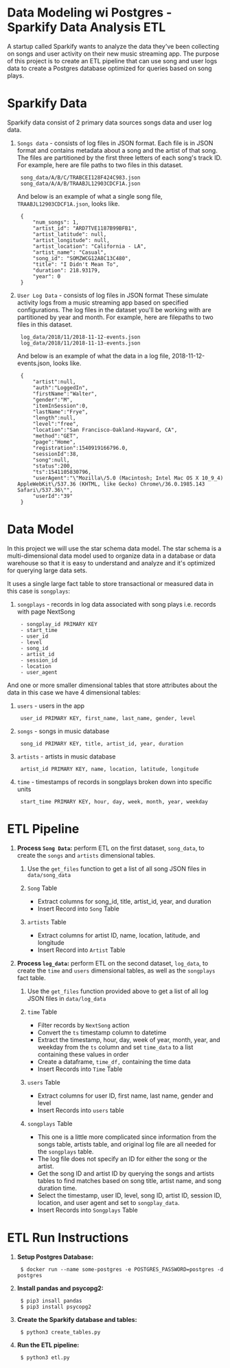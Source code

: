 # Data Modeling wi Postgres - Sparkify Data Analysis ETL
A startup called Sparkify wants to analyze the data they've been collecting on songs and user activity on their new music streaming app. The purpose of this project is to create an ETL pipeline that can use song and user logs data to create a Postgres database optimized for queries based on song plays.
# Sparkify Data
Sparkify data consist of 2 primary data sources 
songs data and user log data.
1. `Songs data` - consists of log files in JSON format.
 Each file is in JSON format and contains metadata about a song and the artist of that song. 
 The files are partitioned by the first three letters of each song's track ID. 
 For example, here are file paths to two files in this dataset.

        song_data/A/B/C/TRABCEI128F424C983.json
        song_data/A/A/B/TRAABJL12903CDCF1A.json
    And below is an example of what a single song file, `TRAABJL12903CDCF1A.json`, looks like.
        
        {
            "num_songs": 1, 
            "artist_id": "ARD7TVE1187B99BFB1", 
            "artist_latitude": null, 
            "artist_longitude": null, 
            "artist_location": "California - LA", 
            "artist_name": "Casual", 
            "song_id": "SOMZWCG12A8C13C480", 
            "title": "I Didn't Mean To", 
            "duration": 218.93179, 
            "year": 0
        }
2. `User Log Data` - consists of log files in JSON format These simulate activity logs from a music streaming app based on specified configurations. 
The log files in the dataset you'll be working with are partitioned by year and month. For example, here are filepaths to two files in this dataset.

        log_data/2018/11/2018-11-12-events.json
        log_data/2018/11/2018-11-13-events.json

    And below is an example of what the data in a log file, 2018-11-12-events.json, looks like.

        {
            "artist":null,
            "auth":"LoggedIn",
            "firstName":"Walter",
            "gender":"M",
            "itemInSession":0,
            "lastName":"Frye",
            "length":null,
            "level":"free",
            "location":"San Francisco-Oakland-Hayward, CA",
            "method":"GET",
            "page":"Home",
            "registration":1540919166796.0,
            "sessionId":38,
            "song":null,
            "status":200,
            "ts":1541105830796,
            "userAgent":"\"Mozilla\/5.0 (Macintosh; Intel Mac OS X 10_9_4) AppleWebKit\/537.36 (KHTML, like Gecko) Chrome\/36.0.1985.143 Safari\/537.36\"",
            "userId":"39"
        }


# Data Model
In this project we will use the star schema data model. The star schema is a multi-dimensional data model used to organize data in a database or data warehouse so that it is easy to understand and analyze and it's optimized for querying large data sets.

It uses a single large fact table to store transactional or measured data in this case is `songplays`:

1. `songplays` - records in log data associated with song plays i.e. records with page NextSong

        - songplay_id PRIMARY KEY
        - start_time
        - user_id
        - level
        - song_id
        - artist_id
        - session_id
        - location
        - user_agent   

And one or more smaller dimensional tables that store attributes about the data in this case we have 4 dimensional tables:

1. `users` - users in the app

        user_id PRIMARY KEY, first_name, last_name, gender, level
2. `songs` - songs in music database
        
        song_id PRIMARY KEY, title, artist_id, year, duration
3. `artists` - artists in music database
        
        artist_id PRIMARY KEY, name, location, latitude, longitude
4. `time` - timestamps of records in songplays broken down into specific units

        start_time PRIMARY KEY, hour, day, week, month, year, weekday

# ETL Pipeline
1. **Process `Song Data`:** perform ETL on the first dataset, `song_data`, to create the `songs` and `artists` dimensional tables.

    1. Use the `get_files` function to get a list of all song JSON files in `data/song_data`
    2. `Song` Table

        - Extract columns for song_id, title, artist_id, year, and duration
        - Insert Record into `Song` Table
    3. `artists` Table

        - Extract columns for artist ID, name, location, latitude, and longitude
        -  Insert Record into `Artist` Table
2. **Process `log_data`:** perform ETL on the second dataset, `log_data`, to create the `time` and `users` dimensional tables, as well as the `songplays` fact table.

    1. Use the `get_files` function provided above to get a list of all log JSON files in `data/log_data`
    2. `time` Table

        - Filter records by `NextSong` action
        - Convert the `ts` timestamp column to datetime
        - Extract the timestamp, hour, day, week of year, month, year, and weekday from the `ts` column and set `time_data` to a list containing these values in order
        -  Create a dataframe, `time_df,` containing the time data
        - Insert Records into `Time` Table
    3. `users` Table

        - Extract columns for user ID, first name, last name, gender and level
        - Insert Records into `users` table
    4. `songplays` Table
        
        - This one is a little more complicated since information from the songs table, artists table, and original log file are all needed for the `songplays` table. 
        - The log file does not specify an ID for either the song or the artist.
        - Get the song ID and artist ID by querying the songs and artists tables to find matches based on song title, artist name, and song duration time.
        - Select the timestamp, user ID, level, song ID, artist ID, session ID, location, and user agent and set to `songplay_data`.
        - Insert Records into `Songplays` Table


# ETL Run Instructions
1. **Setup Postgres Database:**

        $ docker run --name some-postgres -e POSTGRES_PASSWORD=postgres -d postgres
2. **Install pandas and psycopg2:**

        $ pip3 insall pandas
        $ pip3 install psycopg2

3. **Create the Sparkify database and tables:**

        $ python3 create_tables.py
4. **Run the ETL pipeline:** 

        $ python3 etl.py